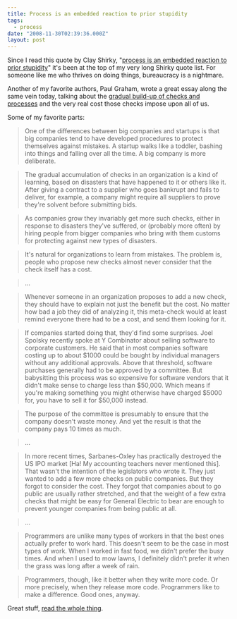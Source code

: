 ```yaml
---
title: Process is an embedded reaction to prior stupidity
tags:
  - process
date: "2008-11-30T02:39:36.000Z"
layout: post
---
```


Since I read this quote by Clay Shirky, "[process is an embedded reaction to prior stupidity][0]" it's been at the top of my very long Shirky quote list. For someone like me who thrives on doing things, bureaucracy is a nightmare.

Another of my favorite authors, Paul Graham, wrote a great essay along the same vein today, talking about the [gradual build-up of checks and processes][1] and the very real cost those checks impose upon all of us.

Some of my favorite parts:

> One of the differences between big companies and startups is that big companies tend to have developed procedures to protect themselves against mistakes. A startup walks like a toddler, bashing into things and falling over all the time. A big company is more deliberate.

> The gradual accumulation of checks in an organization is a kind of learning, based on disasters that have happened to it or others like it. After giving a contract to a supplier who goes bankrupt and fails to deliver, for example, a company might require all suppliers to prove they're solvent before submitting bids.

> As companies grow they invariably get more such checks, either in response to disasters they've suffered, or (probably more often) by hiring people from bigger companies who bring with them customs for protecting against new types of disasters.

> It's natural for organizations to learn from mistakes. The problem is, people who propose new checks almost never consider that the check itself has a cost.

> ...

> Whenever someone in an organization proposes to add a new check, they should have to explain not just the benefit but the cost. No matter how bad a job they did of analyzing it, this meta-check would at least remind everyone there had to be a cost, and send them looking for it.

> If companies started doing that, they'd find some surprises. Joel Spolsky recently spoke at Y Combinator about selling software to corporate customers. He said that in most companies software costing up to about $1000 could be bought by individual managers without any additional approvals. Above that threshold, software purchases generally had to be approved by a committee. But babysitting this process was so expensive for software vendors that it didn't make sense to charge less than $50,000\. Which means if you're making something you might otherwise have charged $5000 for, you have to sell it for $50,000 instead.

> The purpose of the committee is presumably to ensure that the company doesn't waste money. And yet the result is that the company pays 10 times as much.

> ...

> In more recent times, Sarbanes-Oxley has practically destroyed the US IPO market [Ha! My accounting teachers never mentioned this]. That wasn't the intention of the legislators who wrote it. They just wanted to add a few more checks on public companies. But they forgot to consider the cost. They forgot that companies about to go public are usually rather stretched, and that the weight of a few extra checks that might be easy for General Electric to bear are enough to prevent younger companies from being public at all.

> ...

> Programmers are unlike many types of workers in that the best ones actually prefer to work hard. This doesn't seem to be the case in most types of work. When I worked in fast food, we didn't prefer the busy times. And when I used to mow lawns, I definitely didn't prefer it when the grass was long after a week of rain.

> Programmers, though, like it better when they write more code. Or more precisely, when they release more code. Programmers like to make a difference. Good ones, anyway.

Great stuff, [read the whole thing][1].


[0]: http://many.corante.com/archives/2003/09/17/process_is_an_embedded_reaction_to_prior_stupidity.php
[1]: http://www.paulgraham.com/artistsship.html
